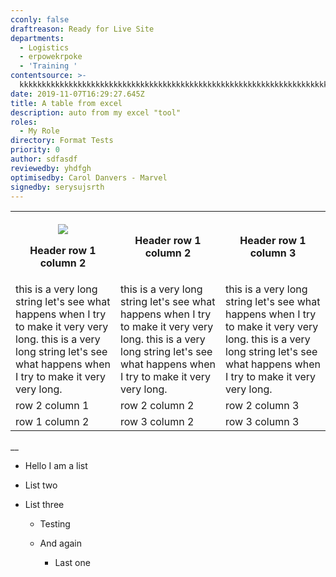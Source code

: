```yaml
---
cconly: false
draftreason: Ready for Live Site
departments:
  - Logistics
  - erpowekrpoke
  - 'Training '
contentsource: >-
  kkkkkkkkkkkkkkkkkkkkkkkkkkkkkkkkkkkkkkkkkkkkkkkkkkkkkkkkkkkkkkkkkkkkkkkkkkkkkkkkkkkkkkkkkkkkkkkkkkkkkkkkkkkkkkkkkkkkkkkkkkkkkkkkkkkkkkkkkkkkkkkkkkkkkkkkkkkkkk
date: 2019-11-07T16:29:27.645Z
title: A table from excel
description: auto from my excel "tool"
roles:
  - My Role
directory: Format Tests
priority: 0
author: sdfasdf
reviewedby: yhdfgh
optimisedby: Carol Danvers - Marvel
signedby: serysujsrth
---
```

<table>

 <tr>

<th> 

![](/assets/city.jpg)

Header row 1 column 2</th>

<th> Header row 1 column 2</th>

<th> Header row 1 column 3</th>

</tr>

<tr> 

<td> this is a very long string let's see what happens when I try to make it very very long. this is a very long string let's see what happens when I try to make it very very long.</td>

<td>  this is a very long string let's see what happens when I try to make it very very long. this is a very long string let's see what happens when I try to make it very very long.</td>

<td>  this is a very long string let's see what happens when I try to make it very very long. this is a very long string let's see what happens when I try to make it very very long.</td>

</tr>

 <tr>

<td> row 2 column 1</td>

<td> row 2 column 2</td>

<td> row 2 column 3</td>

 </tr>

 <tr> 

<td> row 1 column 2</td>

<td> row 3 column 2</td>

<td> row 3 column 3</td>

</tr>

 </table>

__

* Hello I am a list
* List two
* List three

  * Testing
  * And again

    * Last one
